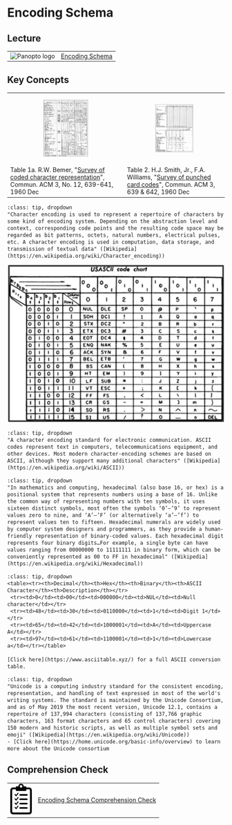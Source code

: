 # Encoding Schema

## Lecture <i class="fa-solid fa-person-chalkboard" aria-hidden="true"></i>

<table>
 <tr><td>
<img src="https://elearn.southampton.ac.uk/wp-content/blogs.dir/sites/64/2021/04/PanPan.png" alt="Panopto logo" width="50"/></td>
  <td><a href="https://notredame.hosted.panopto.com/Panopto/Pages/Viewer.aspx?id=124b4fbb-7a33-4d0d-9cc9-aef3015169e6">Encoding Schema</a></td>
  </tr>
  </table>
  
## Key Concepts <i class="fa-solid fa-key" aria-hidden="true"></i>

<table border="0"><tr><td><p align="center"><img src="https://github.com/kwaldenphd/bits-bytes/blob/main/images/ACM_1.png?raw=true" width="40%"></p></td>
<td><p align="center"><img src="https://github.com/kwaldenphd/bits-bytes/blob/main/images/ACM_2.png?raw=true" width="40%"></p></td></tr>
<tr><td>Table 1a. R.W. Bemer, "<a href="https://web.archive.org/web/20131017062654/http://www.trailing-edge.com/~bobbemer/SURVEY.HTM">Survey of coded character representation</a>", Commun. ACM 3, No. 12, 639-641, 1960 Dec</td><td>Table 2. H.J. Smith, Jr., F.A. Williams, "<a href="https://web.archive.org/web/20131017062654/http://www.trailing-edge.com/~bobbemer/SURVEY.HTM">Survey of punched card codes</a>", Commun. ACM 3, 639 & 642, 1960 Dec</td></tr></table>

```{admonition} Character Encoding
:class: tip, dropdown
"Character encoding is used to represent a repertoire of characters by some kind of encoding system. Depending on the abstraction level and context, corresponding code points and the resulting code space may be regarded as bit patterns, octets, natural numbers, electrical pulses, etc. A character encoding is used in computation, data storage, and transmission of textual data" ([Wikipedia](https://en.wikipedia.org/wiki/Character_encoding))
```

<p align="center"><img src="https://github.com/kwaldenphd/bits-bytes/blob/main/images/ASCII.png?raw=true" width="500"></p>

```{admonition} American Standard Code for Information Interchange (ASCII)
:class: tip, dropdown
"A character encoding standard for electronic communication. ASCII codes represent text in computers, telecommunications equipment, and other devices. Most modern character-encoding schemes are based on ASCII, although they support many additional characters" ([Wikipedia](https://en.wikipedia.org/wiki/ASCII))
```

```{admonition}Hexadecimal (hex)
:class: tip, dropdown
"In mathematics and computing, hexadecimal (also base 16, or hex) is a positional system that represents numbers using a base of 16. Unlike the common way of representing numbers with ten symbols, it uses sixteen distinct symbols, most often the symbols ‘0’–’9’ to represent values zero to nine, and ‘A’–’F’ (or alternatively ‘a’–’f’) to represent values ten to fifteen. Hexadecimal numerals are widely used by computer system designers and programmers, as they provide a human-friendly representation of binary-coded values. Each hexadecimal digit represents four binary digits…For example, a single byte can have values ranging from 00000000 to 11111111 in binary form, which can be conveniently represented as 00 to FF in hexadecimal" ([Wikipedia](https://en.wikipedia.org/wiki/Hexadecimal))
```

```{admonition}Sample Conversation Table
:class: tip, dropdown
<table><tr><th>Decimal</th><th>Hex</th><th>Binary</th><th>ASCII Character</th><th>Description</th></tr>
 <tr><td>0</td><td>00</td><td>000000</td><td>NUL</td><td>Null character</td></tr>
 <tr><td>48</td><td>30</td><td>0110000</td><td>1</td><td>Digit 1</td></tr>
 <tr><td>65</td><td>42</td><td>1000001</td><td>A</td><td>Uppercase A</td></tr>
 <tr><td>97</td><td>61</td><td>1100001</td><td>1</td><td>Lowercase a</td></tr></table> 

[Click here](https://www.asciitable.xyz/) for a full ASCII conversion table.
```

```{admonition}Unicode
:class: tip, dropdown 
"Unicode is a computing industry standard for the consistent encoding, representation, and handling of text expressed in most of the world's writing systems. The standard is maintained by the Unicode Consortium, and as of May 2019 the most recent version, Unicode 12.1, contains a repertoire of 137,994 characters (consisting of 137,766 graphic characters, 163 format characters and 65 control characters) covering 150 modern and historic scripts, as well as multiple symbol sets and emoji" ([Wikipedia](https://en.wikipedia.org/wiki/Unicode))
- [Click here](https://home.unicode.org/basic-info/overview) to learn more about the Unicode consortium
```

## Comprehension Check <i class="fa-solid fa-clipboard-check" aria-hidden="true"></i>

<table>
 <tr><td>
<img src="https://github.com/kwaldenphd/bits-bytes/blob/main/images/clipboard.png?raw=true" alt="Clipboard icon" width="50"/></td>
  <td><a href="https://docs.google.com/forms/d/e/1FAIpQLScOk5_z6dRF8WvPUezpyU78sI2bvVrdnySVmNfH9IUGnXYh0w/viewform?usp=sf_link">Encoding Schema Comprehension Check</a></td>
  </tr>
  </table>